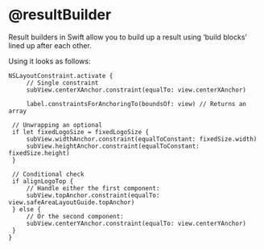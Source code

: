 # @resultBuilder
Result builders in Swift allow you to build up a result using ‘build blocks’ lined up after each other.

Using it looks as follows:

    NSLayoutConstraint.activate {
         // Single constraint
         subView.centerXAnchor.constraint(equalTo: view.centerXAnchor)
     
         label.constraintsForAnchoringTo(boundsOf: view) // Returns an array
     
     // Unwrapping an optional
     if let fixedLogoSize = fixedLogoSize {
         subView.widthAnchor.constraint(equalToConstant: fixedSize.width)
         subView.heightAnchor.constraint(equalToConstant: fixedSize.height)
     }
     
     // Conditional check
     if alignLogoTop {
         // Handle either the first component:
         subView.topAnchor.constraint(equalTo: view.safeAreaLayoutGuide.topAnchor)
     } else {
         // Or the second component:
         subView.centerYAnchor.constraint(equalTo: view.centerYAnchor)
     }
    } 
